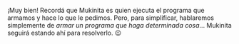 ¡Muy bien! Recordá que Mukinita es quien ejecuta el programa que armamos y hace lo que le pedimos. Pero, para simplificar, hablaremos simplemente de _armar un programa que haga determinada cosa_... Mukinita seguirá estando ahí para resolverlo. :wink: